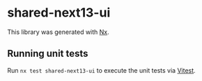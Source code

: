 # shared-next13-ui

This library was generated with [Nx](https://nx.dev).

## Running unit tests

Run `nx test shared-next13-ui` to execute the unit tests via [Vitest](https://vitest.dev/).
